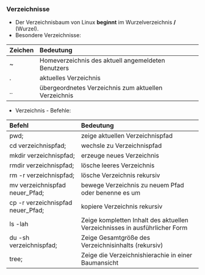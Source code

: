 ### Verzeichnisse

* Der Verzeichnisbaum von Linux **beginnt** im Wurzelverzeichnis **/** \(Wurzel\).
* Besondere Verzeichnisse: 

| Zeichen | Bedeutung |
| :--- | :--- |
| ~ | Homeverzeichnis des aktuell angemeldeten Benutzers |
| . | aktuelles Verzeichnis |
| .. | übergeordnetes Verzeichnis zum aktuellen Verzeichnis |

* Verzeichnis - Befehle: 

| Befehl | Bedeutung |
| :--- | :--- |
| pwd; | zeige aktuellen Verzeichnispfad |
| cd verzeichnispfad; | wechsle zu Verzeichnispfad |
| mkdir verzeichnispfad; | erzeuge neues Verzeichnis |
| rmdir verzeichnispfad; | lösche leeres Verzeichnis |
| rm -r verzeichnispfad; | lösche Verzeichnis rekursiv |
| mv verzeichnispfad neuer\_Pfad; | bewege Verzeichnis zu neuem Pfad oder benenne es um |
| cp -r verzeichnispfad neuer\_Pfad; | kopiere Verzeichnis rekursiv |
| ls -lah | Zeige kompletten Inhalt des aktuellen Verzeichnisses in ausführlicher Form |
| du -sh verzeichnispfad; | Zeige Gesamtgröße des Verzeichnisinhalts \(rekursiv\) |
| tree; | Zeige die Verzeichnishierachie in einer Baumansicht |



